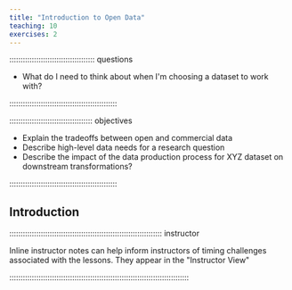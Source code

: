 ```yaml
---
title: "Introduction to Open Data"
teaching: 10
exercises: 2
---
```


:::::::::::::::::::::::::::::::::::::: questions 

- What do I need to think about when I'm choosing a dataset to work with?

::::::::::::::::::::::::::::::::::::::::::::::::

::::::::::::::::::::::::::::::::::::: objectives

- Explain the tradeoffs between open and commercial data
- Describe high-level data needs for a research question
- Describe the impact of the data production process for XYZ dataset on downstream transformations?

::::::::::::::::::::::::::::::::::::::::::::::::

## Introduction

:::::::::::::::::::::::::::::::::::::::::::::::::::::::::::::::::::: instructor

Inline instructor notes can help inform instructors of timing challenges
associated with the lessons. They appear in the "Instructor View"

::::::::::::::::::::::::::::::::::::::::::::::::::::::::::::::::::::::::::::::::

